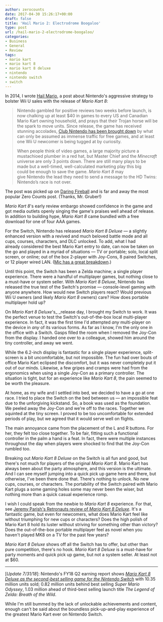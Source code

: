 ```yaml
---
author: zerocounts
date: 2017-04-30 15:26:17+00:00
draft: false
title: 'Hail Mario 2: Electrodrome Boogaloo'
type: post
url: /hail-mario-2-electrodrome-boogaloo/
categories:
- Business
- General
- Review
tags:
- mario kart
- mario kart 8
- mario kart 8 deluxe
- nintendo
- nintendo switch
- switch
---
```


In 2014, I wrote [Hail Mario](/2014/06/01/hail-mario/), a post about Nintendo's aggressive strategy to bolster Wii U sales with the release of _Mario Kart 8_:

> Nintendo gambled for positive reviews two weeks before launch, is now chalking up at least $40 in games to every US and Canadian Mario Kart owning household, and prays that their Trojan horse will be the spark to move units. Since release, the game has received stunning accolades, [Club Nintendo has been brought down](https://tsogaming.wordpress.com/2014/05/31/club-nintendo-stuck-in-mario-kart-traffic/) by what can only be assumed as immense traffic for free games, and at least one Wii U newcomer is being tugged at by curiosity.
>
> When people think of video games, a large majority picture a mustachioed plumber in a red hat, but Master Chief and the _Minecraft_ universe are only 3 points down. There are still many plays to be made but a well-timed, well-calculated marketing play this big could be enough to save the game. _Mario Kart 8_ may give Nintendo the lead they need to send a message to the HD Twins: Nintendo’s race is not over.

The post was picked up on [Daring Fireball](http://daringfireball.net/linked/2014/06/01/hail-mario) and is far and away the most popular Zero Counts post. (Thanks, Mr. Gruber!)

_Mario Kart 8_'s early review embargo showed confidence in the game and got media outlets openly singing the game's praises well ahead of release. In addition to building hype, _Mario Kart 8_ came bundled with a free download for one of four AAA games.

For the Switch, Nintendo has released _Mario Kart 8 Deluxe_ — a slightly enhanced version with a revived and much beloved battle mode and all cups, courses, characters, and DLC unlocked. To add, what I had already considered the best Mario Kart entry to date, can now be taken on the go and played in a myriad of situations — TV or portable; solo, local split screen, or online; out of the box 2-player with Joy-Cons, 8 paired Switches, or 12 player wired LAN. ([Mic has a great breakdown](https://mic.com/articles/175172/mario-kart-8-deluxe-multiplayer-guide-how-many-players-can-race-on-one-nintendo-switch).)

Until this point, the Switch has been a Zelda machine; a single player experience. There were a handful of multiplayer games, but nothing close to a must-have or system seller. With _Mario Kart 8 Deluxe_, Nintendo has released the true test of the Switch's promise — console-level gaming with anyone anywhere. How would new Switch players react? Would previous Wii U owners (and likely _Mario Kart 8_ owners) care? How does portable multiplayer hold up?

On _Mario Kart 8 Deluxe_'s_ _release day, I brought my Switch to work. It was the perfect venue to test the Switch's out-of-the-box local multi-player experience. In fact, it was the first time I'd attempted _any_ multi-player on the device in _any_ of its various forms. As far as I know, I'm the only one in the office with a Switch. Gasps filled the room when I removed the Joy-Con from the display. I handed one over to a colleague, showed him around the tiny controller, and away we went.

While the 6.2-inch display is fantastic for a single player experience, split-screen is a bit uncomfortable, but not impossible. The fun had over bouts of office Mario Kart eclipsed the discomfort, but it was never completely put it out of our minds. Likewise, a few gripes and cramps were had from the ergonomics when using a single Joy-Con as a primary controller. The situation is tight, but for an experience like _Mario Kart 8_, the pain seemed to be worth the pleasure.

At home, as my wife and I settled into bed, we decided to have a go at one race. I tried to place the Switch on the bed between us — an impossible feat due to the unforgiving kickstand. So, a book was used as the foundation. We peeled away the Joy-Con and we're off to the races. Together we squinted at the tiny screen. I proved to be too uncomfortable for extended periods of play, but we agreed that it would serve well on flights.

The main annoyance came from the placement of the L and R buttons. For her, they felt too close together. To be fair, fitting such a functional controller in the palm a hand is a feat. In fact, there were multiple instances throughout the day when players were shocked to find that the Joy-Con rumbled too.

Breaking out _Mario Kart 8 Deluxe_ on the Switch is all fun and good, but there's not much for players of the original _Mario Kart 8_. Mario Kart has always been about the party atmosphere, and this version is the ultimate. And I can see myself jumping into a quick pick up game here and there, but otherwise, I've been there done that. There's nothing to unlock. No new cups, courses, or characters. The portability of the Switch paired with Mario Kart plugs a some gaming holes some may never been the wiser, but nothing more than a quick casual experience romp.

I wish I could speak from the newbie to _Mario Kart 8_ experience. For that, see [Jeremy Parish's Retronauts review of ](http://www.retronauts.com/?p=2288)[_Mario Kart 8 Deluxe_](http://www.retronauts.com/?p=2288). It's a fantastic game, but even for newcomers, what does Mario Kart feel like without triumphing for new cups or characters? Does the high polish of Mario Kart 8 hold its luster without striving for something other than victory? Does the out-of-the-box portable multiplayer feel as novel when you haven't played MK8 on a TV for the past few years?

_Mario Kart 8 Deluxe_ shows off all the Switch has to offer, but other than pure competition, there's no hook. _Mario Kart 8 Deluxe_ is a must-have for party moments and quick pick up game, but not a system seller. At least not at $60.

---

[_Update 7/31/18_]: Nintendo's FY18 Q2 earning report shows _[Mario Kart 8 Deluxe as the second](https://www.nintendo.co.jp/ir/en/finance/software/index.html)[-](https://www.nintendo.co.jp/ir/en/finance/software/index.html)[best selling game for the Nintendo Switch](https://www.nintendo.co.jp/ir/en/finance/software/index.html)_ with 10.35 million units sold; 0.82 million units behind best selling _Super Mario Odyssey_, 1.03 million ahead of third-best selling launch title _The Legend of Zelda: Breath of the Wild_.

While I'm still bummed by the lack of unlockable achievements and content, enough can't be said about the boundless pick-up-and-play experience of the greatest Mario Kart ever on Nintendo Switch.

